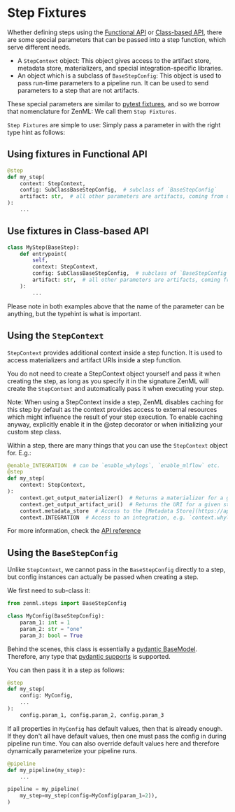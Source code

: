 # Step Fixtures

Whether defining steps using the [Functional API](../guides/functional-api) or [Class-based API](../guides/class-based-api), 
there are some special parameters that can be passed into a step function, which serve different needs.

* A `StepContext` object: This object gives access to the artifact store, metadata store, materializers, and special 
integration-specific libraries.
* An object which is a subclass of `BaseStepConfig`: This object is used to pass run-time parameters to a pipeline run. It can 
be used to send parameters to a step that are not artifacts.

These special parameters are similar to [pytest fixtures](https://docs.pytest.org/en/6.2.x/fixture.html), and so we borrow that 
nomenclature for ZenML: We call them `Step Fixtures`.

`Step Fixtures` are simple to use: Simply pass a parameter in with the right type hint as follows:

## Using fixtures in Functional API

```python
@step
def my_step(
    context: StepContext,
    config: SubClassBaseStepConfig,  # subclass of `BaseStepConfig`
    artifact: str,  # all other parameters are artifacts, coming from upstream steps
):
    ...
```

## Use fixtures in Class-based API

```python
class MyStep(BaseStep):
    def entrypoint(
        self,
        context: StepContext,
        config: SubClassBaseStepConfig,  # subclass of `BaseStepConfig`
        artifact: str,  # all other parameters are artifacts, coming from upstream steps
    ):
        ...
```

Please note in both examples above that the name of the parameter can be anything, but the typehint is what is important.

## Using the `StepContext`

`StepContext` provides additional context inside a step function.  It is used to access materializers and artifact URIs inside a step function. 

You do not need to create a StepContext object yourself and pass it when creating the step, as long as you specify 
it in the signature ZenML will create the `StepContext` and automatically pass it when executing your step.

Note: When using a StepContext inside a step, ZenML disables caching for this step by default as the context provides 
access to external resources which might influence the result of your step execution. 
To enable caching anyway, explicitly enable it in the @step decorator or when initializing your custom step class.

Within a step, there are many things that you can use the `StepContext` object for. E.g.: 

```python
@enable_INTEGRATION  # can be `enable_whylogs`, `enable_mlflow` etc. 
@step
def my_step(
    context: StepContext,
):
    context.get_output_materializer()  # Returns a materializer for a given step output.
    context.get_output_artifact_uri()  # Returns the URI for a given step output.
    context.metadata_store  # Access to the [Metadata Store](https://apidocs.zenml.io/latest/api_docs/metadata_stores/)
    context.INTEGRATION  # Access to an integration, e.g. `context.whylogs`
```

For more information, check the [API reference](https://apidocs.zenml.io/latest/api_docs/steps/)

## Using the `BaseStepConfig`

Unlike `StepContext`, we cannot pass in the `BaseStepConfig` directly to a step, but config instances can actually be 
passed when creating a step. 

We first need to sub-class it:

```python
from zenml.steps import BaseStepConfig

class MyConfig(BaseStepConfig):
    param_1: int = 1
    param_2: str = "one"
    param_3: bool = True
```

Behind the scenes, this class is essentially a [pydantic BaseModel](https://pydantic-docs.helpmanual.io/usage/models/). 
Therefore, any type that [pydantic supports](https://pydantic-docs.helpmanual.io/usage/types/) is supported. 

You can then pass it in a step as follows:

```python
@step
def my_step(
    config: MyConfig,
    ...
):
    config.param_1, config.param_2, config.param_3
```

If all properties in `MyConfig` has default values, then that is already enough. If they don't all have default values, 
then one must pass the config in during pipeline run time. You can also override default values here and therefore 
dynamically parameterize your pipeline runs.

```python
@pipeline
def my_pipeline(my_step):
    ...

pipeline = my_pipeline(
    my_step=my_step(config=MyConfig(param_1=2)),
)
```
